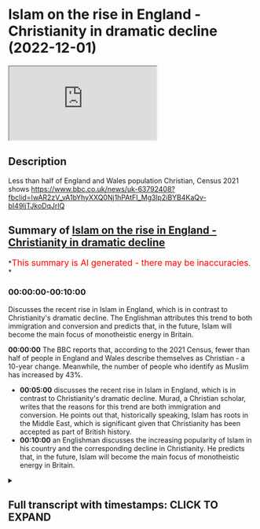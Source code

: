 # Islam on the rise in England - Christianity in dramatic decline (2022-12-01)

<iframe loading='lazy' allow='autoplay' src='https://www.youtube.com/embed/R1IF9maoMj8'></iframe>

## Description

Less than half of England and Wales population Christian, Census 2021 shows <https://www.bbc.co.uk/news/uk-63792408?fbclid=IwAR2zV_vA1bYhyXXQ0Nj1hPAtFI_Mg3lp2iBYB4KaQv-bI49ljTJkoDqJrlQ>

## Summary of [Islam on the rise in England - Christianity in dramatic decline](https://www.youtube.com/watch?v=R1IF9maoMj8)

*<span style="color:red; font-size:125%">This summary is AI generated - there may be inaccuracies</span>. *

### <a onclick="modifyYTiframeseektime('0')">00:00:00-00:10:00</a>

Discusses the recent rise in Islam in England, which is in contrast to Christianity's dramatic decline. The Englishman attributes this trend to both immigration and conversion and predicts that, in the future, Islam will become the main focus of monotheistic energy in Britain.

**<a onclick="modifyYTiframeseektime('0')">00:00:00</a>** The BBC reports that, according to the 2021 Census, fewer than half of people in England and Wales describe themselves as Christian - a 10-year change. Meanwhile, the number of people who identify as Muslim has increased by 43%.

* **<a onclick="modifyYTiframeseektime('300')">00:05:00</a>** discusses the recent rise in Islam in England, which is in contrast to Christianity's dramatic decline. Murad, a Christian scholar, writes that the reasons for this trend are both immigration and conversion. He points out that, historically speaking, Islam has roots in the Middle East, which is significant given that Christianity has been accepted as part of British history.
* **<a onclick="modifyYTiframeseektime('600')">00:10:00</a>** an Englishman discusses the increasing popularity of Islam in his country and the corresponding decline in Christianity. He predicts that, in the future, Islam will become the main focus of monotheistic energy in Britain.

<details><summary><h2>Full transcript with timestamps: CLICK TO EXPAND</h2></summary>

<a onclick="modifyYTiframeseektime('3')">0:00:03</a> Some rather astonishing religious news hit the
headlines yesterday here in the UK and I want to
<a onclick="modifyYTiframeseektime('10')">0:00:10</a> focus on how it affects Christians and Muslims
here the BBC reported quote for the first time
<a onclick="modifyYTiframeseektime('17')">0:00:17</a> fewer than half of people in England and Wales
describe themselves as Christian the census
<a onclick="modifyYTiframeseektime('24')">0:00:24</a> 2021 has revealed the proportion of people who
said they were Christian was 46.2 percent down
<a onclick="modifyYTiframeseektime('34')">0:00:34</a> from 59.3 percent in the last census in 2011
that's 10 years ago in contrast the number
<a onclick="modifyYTiframeseektime('43')">0:00:43</a> who said they had no religion increased to
37.2 percent of the population up from a
<a onclick="modifyYTiframeseektime('51')">0:00:51</a> quarter and interestingly those identifying as
Muslim Rose from 4.9 in 2011 to 6.5 last year
<a onclick="modifyYTiframeseektime('63')">0:01:03</a> now the census is carried out every 10
years by the office for National statistics
<a onclick="modifyYTiframeseektime('70')">0:01:10</a> Professor Linda Woodhead commented ticking no
religion does not mean having no beliefs she
<a onclick="modifyYTiframeseektime('77')">0:01:17</a> said and Linda is Professor of religious
studies at King's College here in London
<a onclick="modifyYTiframeseektime('83')">0:01:23</a> she said some will be atheists a lot would
be agnostic they just say I don't really
<a onclick="modifyYTiframeseektime('89')">0:01:29</a> know and some will be spiritual and be doing
spiritual Things She Said Scotland's census
<a onclick="modifyYTiframeseektime('96')">0:01:36</a> by the way was due to take place last year but
was delayed by a year due to the covid pandemic
<a onclick="modifyYTiframeseektime('104')">0:01:44</a> now in another report in the guardian we
read the census revealed a 5.5 million
<a onclick="modifyYTiframeseektime('112')">0:01:52</a> four in the number of people who describe
themselves as Christian now that's a 17 full
<a onclick="modifyYTiframeseektime('120')">0:02:00</a> and a 1.2 million rise in the number of people
who say they follow Islam bringing the Muslim
<a onclick="modifyYTiframeseektime('128')">0:02:08</a> population to 3.9 million now that's a 43 increase
in the number of people who identify as Muslim
<a onclick="modifyYTiframeseektime('137')">0:02:17</a> uh the guardian says it's the first time in
a census of England and Wales that fewer than
<a onclick="modifyYTiframeseektime('144')">0:02:24</a> half the population have described themselves as
Christian so it's the first time in history that
<a onclick="modifyYTiframeseektime('151')">0:02:31</a> uh less than half the population call themselves
Christians it's a very significant watershed
<a onclick="modifyYTiframeseektime('157')">0:02:37</a> moment so according to the new census to summarize
there are nearly four million Muslims in England
<a onclick="modifyYTiframeseektime('166')">0:02:46</a> and Wales and all this despite the negative
media coverage of Islam in the popular press
<a onclick="modifyYTiframeseektime('174')">0:02:54</a> Five Pillars the Muslim news site in
the UK says and I quote that London
<a onclick="modifyYTiframeseektime('180')">0:03:00</a> is the place London is the place with
the highest concentration of Muslims
<a onclick="modifyYTiframeseektime('186')">0:03:06</a> 15 percent of malandanas describe themselves
as Muslim up from 12.6 in 2021 that's just
<a onclick="modifyYTiframeseektime('195')">0:03:15</a> last year from 12 to 15 this means that over
1.3 million Muslims are living in London alone  
<a onclick="modifyYTiframeseektime('207')">0:03:27</a> commenting on this uh latest Census Data the
Muslim Council of Britain Secretary General Zara
<a onclick="modifyYTiframeseektime('214')">0:03:34</a> Muhammad said and I quote while our nation has an
increasingly aging population the contribution to
<a onclick="modifyYTiframeseektime('222')">0:03:42</a> the workforce of a youthful Muslim population
remains a strategic National Asset the last
<a onclick="modifyYTiframeseektime('230')">0:03:50</a> decade has seen more second and third generation
Muslims confident of our faith and place in
<a onclick="modifyYTiframeseektime('237')">0:03:57</a> society contributing immensely to the economic
recovery and vitality of our nation and quote
<a onclick="modifyYTiframeseektime('247')">0:04:07</a> now why should this matter to The Wider Muslim
population what relevance does Islam have well
<a onclick="modifyYTiframeseektime('255')">0:04:15</a> I'd like to introduce you to a man called Henry
stubb and I'm going to be reading uh from this
<a onclick="modifyYTiframeseektime('262')">0:04:22</a> marvelous book called uh traveling home essays
on Islam and Europe by Abdul Hakeem who teaches
<a onclick="modifyYTiframeseektime('269')">0:04:29</a> uh Islam at the University of Cambridge and
um in his book on page 85 he introduces us
<a onclick="modifyYTiframeseektime('277')">0:04:37</a> to Henry's stub he was a physician a doctor to
James the first James the first who died in 1625
<a onclick="modifyYTiframeseektime('286')">0:04:46</a> was King of England and he famously of course
produced the King James version of the Bible
<a onclick="modifyYTiframeseektime('293')">0:04:53</a> that's why it's called the King James version of
the Bible so Henry stubb was his uh his physician
<a onclick="modifyYTiframeseektime('299')">0:04:59</a> and he wrote uh Stubbs wrote the first
according to Tim winter here Abdul Hakim
<a onclick="modifyYTiframeseektime('305')">0:05:05</a> Murad the first appreciative biography of
the Prophet ever written by a Christian
<a onclick="modifyYTiframeseektime('312')">0:05:12</a> and this indicates he writes the real
convergence of which the real conversions which
<a onclick="modifyYTiframeseektime('319')">0:05:19</a> his contemporaries noticed between Islam and a
certain kind of puritanism puritanism was the the
<a onclick="modifyYTiframeseektime('327')">0:05:27</a> kind of movement of the day of kind of Evangelical
renewal in the church and um Henry Stubbs writes
<a onclick="modifyYTiframeseektime('335')">0:05:35</a> the following and it's kind of the Old English
but I'd like to share it with you he writes this
<a onclick="modifyYTiframeseektime('340')">0:05:40</a> is the sum of muhammadan religion that's what
he means by Islam on the one hand not clogging
<a onclick="modifyYTiframeseektime('348')">0:05:48</a> men's Faith with the necessity of believing a
number of obtrusive Notions which they cannot
<a onclick="modifyYTiframeseektime('355')">0:05:55</a> comprehend and which are often contradictory to
the dictates of reason and Common Sense nor on
<a onclick="modifyYTiframeseektime('364')">0:06:04</a> the other hand loading them with the performance
of many Troublesome expensive and superstitious
<a onclick="modifyYTiframeseektime('371')">0:06:11</a> ceremonies yet in joining a Jew observance of
religious worship as the surest method to keep
<a onclick="modifyYTiframeseektime('381')">0:06:21</a> men in the bounds of their Duty both to God and
man end quote now the uh this is taken from his
<a onclick="modifyYTiframeseektime('390')">0:06:30</a> book Stubbs book which is amazingly entitled an
account of the rise and progress of muhammadanism
<a onclick="modifyYTiframeseektime('397')">0:06:37</a> and a Vindication of him and his religion from
the culminaries of the Christians now comrie is
<a onclick="modifyYTiframeseektime('406')">0:06:46</a> as a way of saying the malicious misrepresentation
the lies of the Christians now he is a Christian
<a onclick="modifyYTiframeseektime('412')">0:06:52</a> of course himself it's interesting the this idea
of Christian lies what one perhaps can still find
<a onclick="modifyYTiframeseektime('418')">0:06:58</a> this at Speaker's Corner where Islam is routinely
misrepresented uh quite often maliciously by uh
<a onclick="modifyYTiframeseektime('426')">0:07:06</a> the Christian missionaries there I don't mean to
say that all missionaries are like that of course
<a onclick="modifyYTiframeseektime('430')">0:07:10</a> so this is a fascinating uh insight into the
earliest appreciation in England we have of
<a onclick="modifyYTiframeseektime('437')">0:07:17</a> Islam from a very senior and distinguished
scholar physician to the king himself I
<a onclick="modifyYTiframeseektime('443')">0:07:23</a> wonder if he had conversations with King James
about uh Islam who knows so this tells us that
<a onclick="modifyYTiframeseektime('453')">0:07:33</a> he was aware stops US aware of the similarity
between the beliefs of Islam and his own
<a onclick="modifyYTiframeseektime('459')">0:07:39</a> Unitarian Christianity and he can be seen
as part of a growing Tradition at this time
<a onclick="modifyYTiframeseektime('465')">0:07:45</a> expressing a dissatisfaction with the intellectual
inconsistencies of trinitarianism as he saw it and
<a onclick="modifyYTiframeseektime('474')">0:07:54</a> he's seeking to discover the original Unitarian
roots of the Christian tradition in the Middle
<a onclick="modifyYTiframeseektime('482')">0:08:02</a> East and this is very interesting because
he identifies Islam with this and of course
<a onclick="modifyYTiframeseektime('487')">0:08:07</a> we can go back to Moses and then to Jesus and to
Muhammad peace be upon them all all of them from
<a onclick="modifyYTiframeseektime('493')">0:08:13</a> the Middle East from the same part of the world
and so even this early on there was a awareness
<a onclick="modifyYTiframeseektime('499')">0:08:19</a> in some courses in England or the authenticity
and the truth of Islam so this is the relevance
<a onclick="modifyYTiframeseektime('506')">0:08:26</a> really of Islam it's a calling back uh to the ab
the faith of Moses Abraham Jesus and Muhammad of
<a onclick="modifyYTiframeseektime('514')">0:08:34</a> course peace be upon them all I believe in
one God a Unitarian Faith a god of Mercy a
<a onclick="modifyYTiframeseektime('520')">0:08:40</a> God of Justice a god of love and so on and this
is part of English History it's not alien to it
<a onclick="modifyYTiframeseektime('527')">0:08:47</a> um and all of these religions as I say find their
Roots the historical roots in the Middle East
<a onclick="modifyYTiframeseektime('532')">0:08:52</a> so if we have accepted Christianity as part of
our history in England then Islam is no less a
<a onclick="modifyYTiframeseektime('539')">0:08:59</a> part of the historical uh Heritage as well so um
there we are I just wanted to share with amazing
<a onclick="modifyYTiframeseektime('546')">0:09:06</a> news Islam is the one religion uh major world
religion in Britain that is Bucking the trend
<a onclick="modifyYTiframeseektime('551')">0:09:11</a> and is increasing its adherence quite dramatically
mainly of course through immigration but not just
<a onclick="modifyYTiframeseektime('558')">0:09:18</a> through immigration also through uh conversion
there are hundreds of thousands at least of
<a onclick="modifyYTiframeseektime('564')">0:09:24</a> English people who have converted to Islam
and there's a steady stream of people who
<a onclick="modifyYTiframeseektime('570')">0:09:30</a> are converting to the faith particularly and
interestingly amongst women who are attracted
<a onclick="modifyYTiframeseektime('576')">0:09:36</a> to the values of the faith the Dignity of women
of course is a key theme in Islam spoken of in
<a onclick="modifyYTiframeseektime('581')">0:09:41</a> the Quran and in the death of the Prophet himself
upon whom be peace and this attracts many women
<a onclick="modifyYTiframeseektime('588')">0:09:48</a> um over against the materialism and the
sexualization of gender and and their own
<a onclick="modifyYTiframeseektime('593')">0:09:53</a> sex of course that they see in wider Society so um
this census result is a very interesting news um
<a onclick="modifyYTiframeseektime('601')">0:10:01</a> the the inexorable I think the inexual decline of
Christianity in Britain and the rise of Islam and
<a onclick="modifyYTiframeseektime('608')">0:10:08</a> other um spiritualities as well not just Islam but
Islam is by far the most significant um increase
<a onclick="modifyYTiframeseektime('615')">0:10:15</a> I think of all and uh and it remains it will
in the future I think become the main um focus
<a onclick="modifyYTiframeseektime('624')">0:10:24</a> of monotheistic energy in Britain as the other
abrahamic faiths uh decline anyway till next time  

</details>
